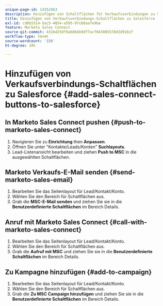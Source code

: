 ```yaml
---
unique-page-id: 14352463
description: Hinzufügen von Schaltflächen für Verkaufsverbindungen zu Salesforce - Marketo Docs - Produktdokumentation
title: Hinzufügen von Verkaufsverbindungs-Schaltflächen zu Salesforce
exl-id: cd6b5314-5ac5-4854-a595-97c68aa7e9ba
feature: Marketo Sales Connect
source-git-commit: 431bd258f9a68bbb9df7acf043085578d3d91b1f
workflow-type: tm+mt
source-wordcount: '156'
ht-degree: 10%

---
```


# Hinzufügen von Verkaufsverbindungs-Schaltflächen zu Salesforce {#add-sales-connect-buttons-to-salesforce}

## In Marketo Sales Connect pushen {#push-to-marketo-sales-connect}

1. Navigieren Sie zu **Einrichtung** then **Anpassen**.
1. Öffnen Sie unter &quot;Kontakte/Leads/Konten&quot; **Suchlayouts**.
1. Lead-Listenansicht bearbeiten und ziehen **Push to MSC** in die ausgewählten Schaltflächen.

## Marketo Verkaufs-E-Mail senden {#send-marketo-sales-email}

1. Bearbeiten Sie das Seitenlayout für Lead/Kontakt/Konto.
1. Wählen Sie den Bereich für Schaltflächen aus.
1. Grab die **MSC-E-Mail senden** und ziehen Sie sie in die **Benutzerdefinierte Schaltflächen** im Bereich Details.

## Anruf mit Marketo Sales Connect {#call-with-marketo-sales-connect}

1. Bearbeiten Sie das Seitenlayout für Lead/Kontakt/Konto.
1. Wählen Sie den Bereich für Schaltflächen aus.
1. Grab die **Aufruf mit MSC** und ziehen Sie sie in die **Benutzerdefinierte Schaltflächen** im Bereich Details.

## Zu  Kampagne hinzufügen {#add-to-campaign}

1. Bearbeiten Sie das Seitenlayout für Lead/Kontakt/Konto.
1. Wählen Sie den Bereich für Schaltflächen aus.
1. Grab die **Zu MSC Campaign hinzufügen** und ziehen Sie sie in die **Benutzerdefinierte Schaltflächen** im Bereich Details.
